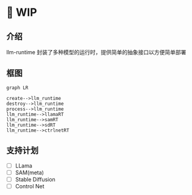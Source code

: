 # :running: WIP

## 介绍
llm-runtime 封装了多种模型的运行时，提供简单的抽象接口以方便简单部署

## 框图

```mermaid
graph LR

create-->llm_runtime
destroy-->llm_runtime
process-->llm_runtime
llm_runtime-->llamaRT
llm_runtime-->samRT
llm_runtime-->sdRT
llm_runtime-->ctrlnetRT
```

## 支持计划

- [ ] LLama
- [ ] SAM(meta)
- [ ] Stable Diffusion
- [ ] Control Net

